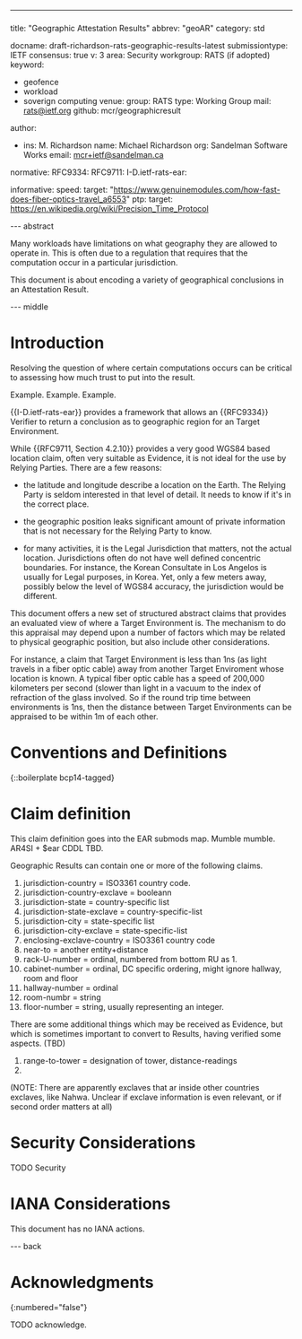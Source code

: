 ---
###
title: "Geographic Attestation Results"
abbrev: "geoAR"
category: std

docname: draft-richardson-rats-geographic-results-latest
submissiontype: IETF
consensus: true
v: 3
area: Security
workgroup: RATS (if adopted)
keyword:
 - geofence
 - workload
 - soverign computing
venue:
  group: RATS
  type: Working Group
  mail: rats@ietf.org
  github: mcr/geographicresult

author:
- ins: M. Richardson
  name: Michael Richardson
  org: Sandelman Software Works
  email: mcr+ietf@sandelman.ca

normative:
  RFC9334:
  RFC9711:
  I-D.ietf-rats-ear:

informative:
  speed:
    target: "https://www.genuinemodules.com/how-fast-does-fiber-optics-travel_a6553"
  ptp:
    target: https://en.wikipedia.org/wiki/Precision_Time_Protocol

--- abstract

Many workloads have limitations on what geography they are allowed to operate in.
This is often due to a regulation that requires that the computation occur in a particular jurisdiction.

This document is about encoding a variety of geographical conclusions in an Attestation Result.

--- middle

# Introduction

Resolving the question of where certain computations occurs can be critical to assessing how much trust to put into the result.

Example.
Example.
Example.

{{I-D.ietf-rats-ear}} provides a framework that allows an {{RFC9334}} Verifier to return a conclusion as to geographic region for an Target Environment.

While {{RFC9711, Section 4.2.10}} provides a very good WGS84 based location claim, often very suitable as Evidence, it is not ideal for the use by Relying Parties.
There are a few reasons:

* the latitude and longitude describe a location on the Earth. The Relying Party is seldom interested in that level of detail.  It needs to know if it's in the correct place.

* the geographic position leaks significant amount of private information that is not necessary for the Relying Party to know.

* for many activities, it is the Legal Jurisdiction that matters, not the actual location.  Jurisdictions often do not have well defined concentric boundaries.  For instance, the Korean Consultate in Los Angelos is usually for Legal purposes, in Korea.  Yet, only a few meters away, possibly below the level of WGS84 accuracy, the jurisdiction would be different.

This document offers a new set of structured abstract claims that provides an evaluated view of where a Target Environment is.
The mechanism to do this appraisal may depend upon a number of factors which may be related to physical geographic position, but also include other considerations.

For instance, a claim that Target Environment is less than 1ns (as light travels in a fiber optic cable) away from another Target Enviroment whose location is known.
A typical fiber optic cable has a speed of 200,000 kilometers per second (slower than light in a vacuum to the index of refraction of the glass involved.
So if the round trip time between environments is 1ns, then the distance between Target Environments can be appraised to be within 1m of each other.

# Conventions and Definitions

{::boilerplate bcp14-tagged}

# Claim definition

This claim definition goes into the EAR submods map.
Mumble mumble. AR4SI + $ear CDDL TBD.

Geographic Results can contain one or more of the following claims.

1. jurisdiction-country = ISO3361 country code.
2. jurisdiction-country-exclave = booleann
3. jurisdiction-state   = country-specific list
4. jurisdiction-state-exclave = country-specific-list
5. jurisdiction-city    = state-specific list
6. jurisdiction-city-exclave = state-specific-list
7. enclosing-exclave-country = ISO3361 country code
8. near-to = another entity+distance
9. rack-U-number = ordinal, numbered from bottom RU as 1.
10. cabinet-number = ordinal, DC specific ordering, might ignore hallway, room and floor
11. hallway-number = ordinal
12. room-numbr = string
13. floor-number = string, usually representing an integer.

There are some additional things which may be received as Evidence, but which is sometimes important to convert to  Results,  having verified some aspects. (TBD)
1. range-to-tower = designation of tower, distance-readings
2.

(NOTE: There are apparently exclaves that ar inside other countries exclaves, like Nahwa. Unclear if exclave information is even relevant, or if second order matters at all)


# Security Considerations

TODO Security


# IANA Considerations

This document has no IANA actions.


--- back

# Acknowledgments
{:numbered="false"}

TODO acknowledge.
